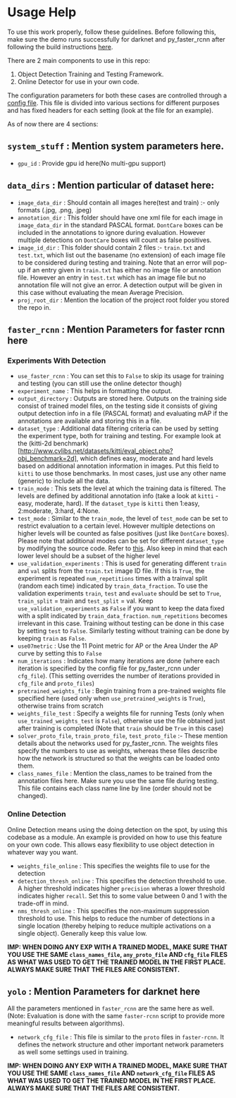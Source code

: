 # **Usage Help**

To use this work properly, follow these guidelines. Before following this, make sure the demo runs successfully for darknet and py_faster_rcnn after following the build instructions [here](BUILD_INSTRUCTIONS.md).

There are 2 main components to use in this repo:
1. Object Detection Training and Testing Framework.
2. Online Detector for use in your own code.

The configuration parameters for both these cases are controlled through a [config file](../../objdet_experiments_conf.ini). This file is divided into various sections for different purposes and has fixed headers for each setting (look at the file for an example).

As of now there are 4 sections:

## `system_stuff` : Mention system parameters here.
- `gpu_id` : Provide gpu id here(No multi-gpu support)

## `data_dirs` : Mention particular of dataset here:
- `image_data_dir` : Should contain all images here(test and train) :- only formats (.jpg, .png, .jpeg)
- `annotation_dir` : This folder should have one xml file for each image in `image_data_dir` in the standard PASCAL format. `DontCare` boxes can be included in the annotations to ignore during evaluation. However multiple detections on `DontCare` boxes will count as false positives.
- `image_id_dir` : This folder should contain 2 files :- `train.txt` and `test.txt`, which list out the basename (no extension) of each image file to be considered during testing and training. Note that an error will pop-up if an entry given in `train.txt` has either no image file or annotation file. However an entry in `test.txt` which has an image file but no annotation file will not give an error. A detection output will be given in this case without evaluating the mean Average Precision.
- `proj_root_dir` : Mention the location of the project root folder you stored the repo in.

## `faster_rcnn` : Mention Parameters for faster rcnn here

### Experiments With Detection
- `use_faster_rcnn` : You can set this to `False` to skip its usage for training and testing (you can still use the online detector though)
- `experiment_name` : This helps in formatting the output.
- `output_directory` : Outputs are stored here. Outputs on the training side consist of trained model files, on the testing side it consists of giving output detection info in a file (PASCAL format) and evaluating mAP if the annotations are available and storing this in a file.
- `dataset_type` : Additional data filtering criteria can be used by setting the experiment type, both for training and testing. For example look at the (kitti-2d benchmark)[http://www.cvlibs.net/datasets/kitti/eval_object.php?obj_benchmark=2d], which defines easy, moderate and hard levels based on additional annotation information in images. Put this field to `kitti` to use those benchmarks. In most cases, just use any other name (generic) to include all the data.
- `train_mode` : This sets the level at which the training data is filtered. The levels are defined by additional annotation info (take a look at `kitti` - easy, moderate, hard). If the `dataset_type` is `kitti` then 1:easy, 2:moderate, 3:hard, 4:None.
- `test_mode` : Similar to the `train_mode`, the level of `test_mode` can be set to restrict evaluation to a certain level. However multiple detections on higher levels will be counted as false positives (just like `DontCare` boxes).
Please note that additional modes can be set for different `dataset_type` by modifying the source code. Refer to [this](EXTEND_FUNCTIONALITY.md). Also keep in mind that each lower level should be a subset of the higher level
- `use_validation_experiments` : This is used for generating different `train` and `val` splits from the `train.txt` image ID file. If this is `True`, the experiment is repeated `num_repetitions` times with a trainval split (random each time) indicated by `train_data_fraction`. To use the validation experiments `train`, `test` and `evaluate` should be set to `True`, `train_split` = train and `test_split` = val.
Keep `use_validation_experiments` as `False` if you want to keep the data fixed with a split indicated by `train_data_fraction`. `num_repetitions` becomes irrelevant in this case. Training without testing can be done in this case by setting `test` to `False`. Similarly testing without training can be done by keeping `train` as `False`.
- `use07metric` : Use the 11 Point metric for AP or the Area Under the AP curve by setting this to `False`
- `num_iterations` : Indicates how many iterations are done (where each iteration is specified by the config file for py_faster_rcnn under `cfg_file`). (This setting overrides the number of iterations provided in `cfg_file` and `proto_files`)
- `pretrained_weights_file` : Begin training from a pre-trained weights file specified here (used only when `use_pretrained_weights` is `True`), otherwise trains from scratch
- `weights_file_test` : Specify a weights file for running Tests (only when `use_trained_weights_test` is `False`), otherwise use the file obtained just after training is completed (Note that `train` should be `True` in this case)
- `solver_proto_file`, `train_proto_file`, `test_proto_file` :- These mention details about the networks used for py_faster_rcnn. The weights files specify the numbers to use as weights, whereas these files describe how the network is structured so that the weights can be loaded onto them.
- `class_names_file` : Mention the class_names to be trained from the annotation files here. Make sure you use the same file during testing. This file contains each class name line by line (order should not be changed).

### Online Detection
Online Detection means using the doing detection on the spot, by using this codebase as a module. An example is provided on how to use this feature on your own code. This allows easy flexibility to use object detection in whatever way you want.
- `weights_file_online` : This specifies the weights file to use for the detection
- `detection_thresh_online` : This specifies the detection threshold to use. A higher threshold indicates higher `precision` wheras a lower threshold indicates higher `recall`. Set this to some value between 0 and 1 with the trade-off in mind.
- `nms_thresh_online` : This specifies the non-maximum suppression threshold to use. This helps to reduce the number of detections in a single location (thereby helping to reduce multiple activations on a single object). Generally keep this value low.

**IMP: WHEN DOING ANY EXP WITH A TRAINED MODEL, MAKE SURE THAT YOU USE THE SAME `class_names_file`, `any_proto_file` AND `cfg_file` FILES AS WHAT WAS USED TO GET THE TRAINED MODEL IN THE FIRST PLACE. ALWAYS MAKE SURE THAT THE FILES ARE CONSISTENT.**

## `yolo` : Mention Parameters for darknet here
All the parameters mentioned in `faster_rcnn` are the same here as well. (Note: Evaluation is done with the same `faster-rcnn` script to provide more meaningful results between algorithms).
- `network_cfg_file` : This file is similar to the `proto` files in `faster-rcnn`. It defines the network structure and other important network parameters as well some settings used in training.

**IMP: WHEN DOING ANY EXP WITH A TRAINED MODEL, MAKE SURE THAT YOU USE THE SAME `class_names_file` AND `network_cfg_file` FILES AS WHAT WAS USED TO GET THE TRAINED MODEL IN THE FIRST PLACE. ALWAYS MAKE SURE THAT THE FILES ARE CONSISTENT.**